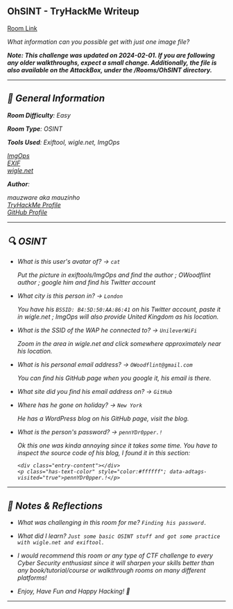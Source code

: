 ## OhSINT - TryHackMe Writeup

[Room Link](https://tryhackme.com/room/ohsint)

<i>What information can you possible get with just one image file?<i/>

<i>**Note: This challenge was updated on 2024-02-01. If you are following any older walkthroughs, expect a small change. Additionally, the file is also available on the AttackBox, under the /Rooms/OhSINT directory.**</i>

---

## 📌 General Information

**Room Difficulty**: Easy  <br>

**Room Type**: OSINT <br>

**Tools Used**: Exiftool, wigle.net, ImgOps<br>

[ImgOps](https://imgops.com/)<br>
[EXIF](https://exif.tools/)<br>
[wigle.net](https://www.wigle.net/)<br>

**Author**: <br>

mauzware aka mauzinho <br>
[TryHackMe Profile](https://tryhackme.com/p/mauzinho) <br>
[GitHub Profile](https://github.com/mauzware)

---

## 🔍 OSINT

- What is this user's avatar of? -> `cat`

  Put the picture in exiftools/ImgOps and find the author ; OWoodflint author ; google him and find his Twitter account

- What city is this person in? -> `London`

  You have his `BSSID: B4:5D:50:AA:86:41` on his Twitter account, paste it in wigle.net ; ImgOps will also provide United Kingdom as his location.

- What is the SSID of the WAP he connected to? -> `UnileverWiFi`

  Zoom in the area in wigle.net and click somewhere approximately near his location.

- What is his personal email address? -> `OWoodflint@gmail.com`

  You can find his GitHub page when you google it, his email is there.

- What site did you find his email address on? -> `GitHub`

- Where has he gone on holiday? -> `New York`

  He has a WordPress blog on his GitHub page, visit the blog.

- What is the person's password? -> `pennYDr0pper.!`

  Ok this one was kinda annoying since it takes some time. You have to inspect the source code of his blog, I found it in this section:

  ```
  <div class="entry-content"></div>
  <p class="has-text-color" style="color:#ffffff"; data-adtags-visited="true">pennYDr0pper.!</p>
  ```

---

## 💬 Notes & Reflections

- What was challenging in this room for me?
  `Finding his password.`

- What did I learn?
  `Just some basic OSINT stuff and got some practice with wigle.net and exiftool.`

- I would recommend this room or any type of CTF challenge to every Cyber Security enthusiast since it will sharpen your skills better than any book/tutorial/course or walkthrough rooms on many different platforms!

- Enjoy, Have Fun and Happy Hacking! 🤟

---
